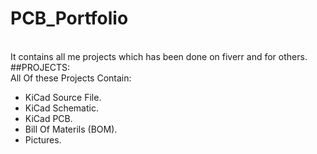 # PCB_Portfolio
<br> It contains all me projects which has been done on fiverr and for others.
<br>
##PROJECTS:
<br> All Of these Projects Contain:
- KiCad Source File.
- KiCad Schematic.
- KiCad PCB.
- Bill Of Materils (BOM).
- Pictures.
<br>
